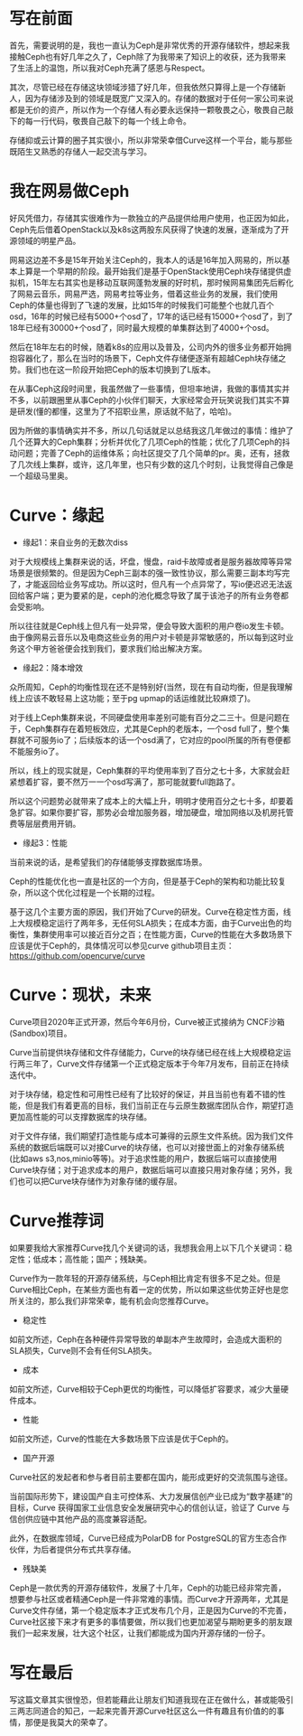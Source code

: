 # 写在前面

首先，需要说明的是，我也一直认为Ceph是非常优秀的开源存储软件，想起来我接触Ceph也有好几年之久了，Ceph除了为我带来了知识上的收获，还为我带来了生活上的温饱，所以我对Ceph充满了感恩与Respect。

其次，尽管已经在存储这块领域涉猎了好几年，但我依然只算得上是一个存储新人，因为存储涉及到的领域是既宽广又深入的。存储的数据对于任何一家公司来说都是无价的资产，所以作为一个存储人有必要永远保持一颗敬畏之心，敬畏自己敲下的每一行代码，敬畏自己敲下的每一个线上命令。

存储抑或云计算的圈子其实很小，所以非常荣幸借Curve这样一个平台，能与那些既陌生又熟悉的存储人一起交流与学习。

# 我在网易做Ceph

好风凭借力，存储其实很难作为一款独立的产品提供给用户使用，也正因为如此，Ceph先后借着OpenStack以及k8s这两股东风获得了快速的发展，逐渐成为了开源领域的明星产品。

网易这边差不多是15年开始关注Ceph的，我本人的话是16年加入网易的，所以基本上算是一个早期的阶段。最开始我们是基于OpenStack使用Ceph块存储提供虚拟机，15年左右其实也是移动互联网蓬勃发展的好时机，那时候网易集团先后孵化了网易云音乐，网易严选，网易考拉等业务，借着这些业务的发展，我们使用Ceph的体量也得到了飞速的发展，比如15年的时候我们可能整个也就几百个osd，16年的时候已经有5000+个osd了，17年的话已经有15000+个osd了，到了18年已经有30000+个osd了，同时最大规模的单集群达到了4000+个osd。

然后在18年左右的时候，随着k8s的应用以及普及，公司内外的很多业务都开始拥抱容器化了，那么在当时的场景下，Ceph文件存储便逐渐有超越Ceph块存储之势。我们也在这一阶段开始把Ceph的版本切换到了L版本。

在从事Ceph这段时间里，我虽然做了一些事情，但坦率地讲，我做的事情其实并不多，以前跟圈里从事Ceph的小伙伴们聊天，大家经常会开玩笑说我们其实不算是研发(懂的都懂，这里为了不招职业黑，原话就不贴了，哈哈)。

因为所做的事情确实并不多，所以几句话就足以总结我这几年做过的事情：维护了几个还算大的Ceph集群；分析并优化了几项Ceph的性能；优化了几项Ceph的抖动问题；完善了Ceph的运维体系；向社区提交了几个简单的pr。奥，还有，拯救了几次线上集群，或许，这几年里，也只有少数的这几个时刻，让我觉得自己像是一个超级马里奥。



# Curve：缘起

- 缘起1：来自业务的无数次diss


对于大规模线上集群来说的话，坏盘，慢盘，raid卡故障或者是服务器故障等异常场景是很频繁的。但是因为Ceph三副本的强一致性协议，那么需要三副本均写完了，才能返回给业务写成功。所以这时，但凡有一个点异常了，写io便迟迟无法返回给客户端；更为要紧的是，ceph的池化概念导致了属于该池子的所有业务卷都会受影响。

所以往往就是Ceph线上但凡有一处异常，便会导致大面积的用户卷io发生卡顿。由于像网易云音乐以及电商这些业务的用户对卡顿是非常敏感的，所以每到这时业务这个甲方爸爸便会找到我们，要求我们给出解决方案。


- 缘起2：降本增效

众所周知，Ceph的均衡性现在还不是特别好(当然，现在有自动均衡，但是我理解线上应该不敢轻易上这功能；至于pg upmap的话运维就比较麻烦了)。

对于线上Ceph集群来说，不同硬盘使用率差别可能有百分之二三十。但是问题在于，Ceph集群存在着短板效应，尤其是Ceph的老版本，一个osd full了，整个集群就不可服务io了；后续版本的话一个osd满了，它对应的pool所属的所有卷便都不能服务io了。

所以，线上的现实就是，Ceph集群的平均使用率到了百分之七十多，大家就会赶紧想着扩容，要不然万一一个osd写满了，那可能就要full跑路了。

所以这个问题势必就带来了成本上的大幅上升，明明才使用百分之七十多，却要着急扩容。如果你要扩容，那势必会增加服务器，增加硬盘，增加网络以及机房托管费等层层费用开销。

- 缘起3：性能

当前来说的话，是希望我们的存储能够支撑数据库场景。

Ceph的性能优化也一直是社区的一个方向，但是基于Ceph的架构和功能比较复杂，所以这个优化过程是一个长期的过程。

基于这几个主要方面的原因，我们开始了Curve的研发。Curve在稳定性方面，线上大规模稳定运行了两年多，无任何SLA损失；在成本方面，由于Curve出色的均衡性，集群使用率可以接近百分之百；在性能方面，Curve的性能在大多数场景下应该是优于Ceph的，具体情况可以参见curve github项目主页：https://github.com/opencurve/curve

# Curve：现状，未来

 Curve项目2020年正式开源，然后今年6月份，Curve被正式接纳为 CNCF沙箱(Sandbox)项目。
 
 Curve当前提供块存储和文件存储能力，Curve的块存储已经在线上大规模稳定运行两三年了，Curve文件存储第一个正式稳定版本于今年7月发布，目前正在持续迭代中。
 
 对于块存储，稳定性和可用性已经有了比较好的保证，并且当前也有着不错的性能，但是我们有着更高的目标，我们当前正在与云原生数据库团队合作，期望打造更加高性能的可以支撑数据库的块存储。
 
 对于文件存储，我们期望打造性能与成本可兼得的云原生文件系统。因为我们文件系统的数据后端既可以对接Curve的块存储，也可以对接世面上的对象存储系统(比如aws s3,nos,minio等等)。对于追求性能的用户，数据后端可以直接使用Curve块存储；对于追求成本的用户，数据后端可以直接只用对象存储；另外，我们也可以把Curve块存储作为对象存储的缓存层。
 
# Curve推荐词

如果要我给大家推荐Curve找几个关键词的话，我想我会用上以下几个关键词：稳定性；低成本；高性能；国产；残缺美。


Curve作为一款年轻的开源存储系统，与Ceph相比肯定有很多不足之处。但是Curve相比Ceph，在某些方面也有着一定的优势，所以如果这些优势正好也是您所关注的，那么我们非常荣幸，能有机会向您推荐Curve。

- 稳定性

如前文所述，Ceph在各种硬件异常导致的单副本产生故障时，会造成大面积的SLA损失，Curve则不会有任何SLA损失。

- 成本

如前文所述，Curve相较于Ceph更优的均衡性，可以降低扩容要求，减少大量硬件成本。

- 性能

如前文所述，Curve的性能在大多数场景下应该是优于Ceph的。

- 国产开源

Curve社区的发起者和参与者目前主要都在国内，能形成更好的交流氛围与途径。

当前国际形势下，建设国产自主可控体系、大力发展信创产业已成为“数字基建”的目标，Curve 获得国家工业信息安全发展研究中心的信创认证，验证了 Curve 与信创供应链中其他产品的高度兼容适配。

此外，在数据库领域，Curve已经成为PolarDB for PostgreSQL的官方生态合作伙伴，为后者提供分布式共享存储。

- 残缺美

Ceph是一款优秀的开源存储软件，发展了十几年，Ceph的功能已经非常完善，想要参与社区或者精通Ceph是一件非常难的事情。而Curve才开源两年，尤其是Curve文件存储，第一个稳定版本才正式发布几个月，正是因为Curve的不完善，Curve社区接下来才有更多的事情要做，所以我们也更加渴望与期盼更多的朋友跟我们一起来发展，壮大这个社区，让我们都能成为国内开源存储的一份子。

# 写在最后

写这篇文章其实很惶恐，但若能藉此让朋友们知道我现在正在做什么，甚或能吸引三两志同道合的知己，一起来完善开源Curve社区这么一件有趣且有价值的的事情，那便是我莫大的荣幸了。
